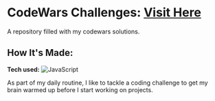 # CodeWars Challenges: [Visit Here](https://www.codewars.com/users/Michael-Baas)

A repository filled with my codewars solutions. 

## How It's Made: 

**Tech used:** ![JavaScript](https://img.shields.io/badge/-%9C%20JavaScript-2A2A2A?logo=javascript&logoCololr=yellow&style=plastic)

As part of my daily routine, I like to tackle a coding challenge to get my
brain warmed up before I start working on projects.


